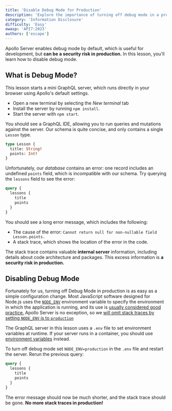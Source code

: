 ```yaml
---
title: 'Disable Debug Mode for Production'
description: 'Explore the importance of turning off debug mode in a production environment to safeguard against unwanted information disclosure.'
category: 'Information Disclosure'
difficulty: 'Easy'
owasp: 'API7:2023'
authors: ['escape']
---
```


Apollo Server enables debug mode by default, which is useful for development, but **can be a security risk in production.** In this lesson, you'll learn how to disable debug mode.

## What is Debug Mode?

This lesson starts a mini GraphQL server, which runs directly in your browser using Apollo's default settings.

- Open a new terminal by selecting the *New terminal* tab
- Install the server by running `npm install`.
- Start the server with `npm start`.

You should see a GraphQL IDE, allowing you to run queries and mutations against the server. Our schema is quite concise, and only contains a single `Lesson` type.

```graphql
type Lesson {
  title: String!
  points: Int!
}
```

Unfortunately, our _database_ contains an error: one record includes an undefined `points` field, which is incompatible with our schema. Try querying the `lessons` field to see the error:

```graphql
query {
  lessons {
    title
    points
  }
}
```

You should see a long error message, which includes the following:

- The cause of the error: `Cannot return null for non-nullable field Lesson.points.`
- A stack trace, which shows the location of the error in the code.

The stack trace contains valuable **internal server** information, including details about code architecture and packages. This excess information is **a security risk in production.**

## Disabling Debug Mode

Fortunately for us, turning off Debug Mode in production is as easy as a simple configuration change. Most JavaScript software designed for Node.js uses the [`NODE_ENV`](https://nodejs.dev/en/learn/nodejs-the-difference-between-development-and-production/) environment variable to specify the environment in which the application is running, and its use is [usually considered good practice.](https://12factor.net/config) Apollo Server is no exception, so we [will omit stack traces by setting `NODE_ENV` is to `production`](https://www.apollographql.com/docs/apollo-server/data/errors/#omitting-or-including-stacktrace)

The GraphQL server in this lesson uses a `.env` file to set environment variables at runtime. If your server runs in a container, you should use [environment variables](https://docs.docker.com/compose/environment-variables/) instead.

To turn off debug mode set `NODE_ENV=production` in the `.env` file and restart the server. Rerun the previous query:

```graphql
query {
  lessons {
    title
    points
  }
}
```

The error message should now be much shorter, and the stack trace should be gone. **No more stack traces in production!**
